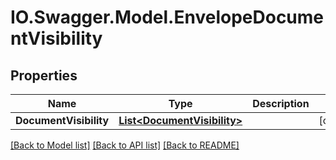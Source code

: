 # IO.Swagger.Model.EnvelopeDocumentVisibility
## Properties

Name | Type | Description | Notes
------------ | ------------- | ------------- | -------------
**DocumentVisibility** | [**List&lt;DocumentVisibility&gt;**](DocumentVisibility.md) |  | [optional] 

[[Back to Model list]](../README.md#documentation-for-models) [[Back to API list]](../README.md#documentation-for-api-endpoints) [[Back to README]](../README.md)

